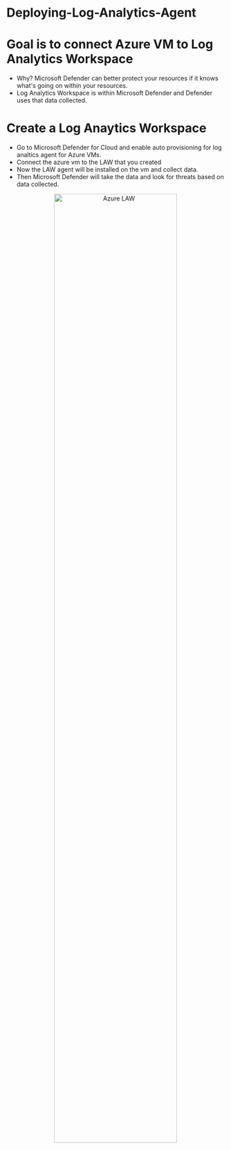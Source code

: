 # Deploying-Log-Analytics-Agent

# Goal is to connect Azure VM to Log Analytics Workspace
- Why? Microsoft Defender can better protect your resources if it knows what's going on within your resources. 
- Log Analytics Workspace is within Microsoft Defender and Defender uses that data collected.


# Create a Log Anaytics Workspace
- Go to Microsoft Defender for Cloud and enable auto provisioning for log analtics agent for Azure VMs.
- Connect the azure vm to the LAW that you created
- Now the LAW agent will be installed on the vm and collect data. 
- Then Microsoft Defender will take the data and look for threats based on data collected.

<p align="center">
  
<img src="https://user-images.githubusercontent.com/104326475/176020740-548e653b-3673-4b95-b20b-75b96e918cbc.png" height="75%" width="75%" alt="Azure LAW"/>

<p/>
